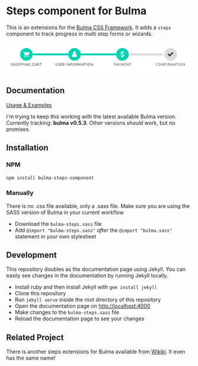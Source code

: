 # Steps component for Bulma

This is an extensions for the [Bulma CSS Framework](http://bulma.io). It adds a `steps` component to
track progress in multi step forms or wizards.

[![Steps example for a checkout form](steps-example.png)](https://aramvisser.github.io/bulma-steps)

## Documentation

[Usage & Examples](https://aramvisser.github.io/bulma-steps)

I'm trying to keep this working with the latest available Bulma version. Currently tracking: **bulma
v0.5.3**. Other versions _should_ work, but no promises.

## Installation

### NPM

`npm install bulma-steps-component`

### Manually

There is no .css file available, only a .sass file. Make sure you are using the SASS version of
Bulma in your current workflow

- Download the `bulma-steps.sass` file
- Add `@import "bulma-steps.sass"` _after_ the `@import "bulma.sass"` statement in your own
  stylesheet

## Development

This repository doubles as the documentation page using Jekyll. You can easily see changes in the
documentation by running Jekyll locally.

- Install ruby and then install Jekyll with `gem install jekyll`
- Clone this repository
- Run `jekyll serve` inside the root directory of this repository
- Open the documentation page on [http://localhost:4000](http://localhost:4000)
- Make changes to the `bulma-steps.sass` file
- Reload the documentation page to see your changes

## Related Project

There is another steps extensions for Bulma available from
[Wikiki](https://github.com/Wikiki/bulma-steps). It even has the same name!
